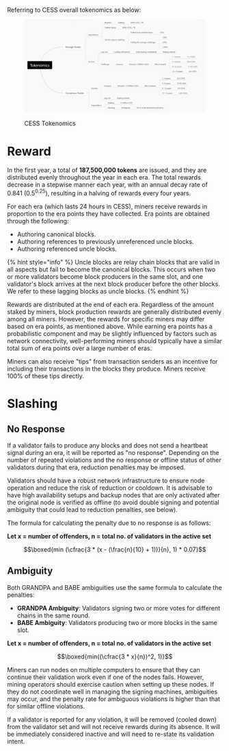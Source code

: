 Referring to CESS overall tokenomics as below:

<figure><img src="../assets/storage-miner/reward/tokenomics-v1.png" alt=""><figcaption><p>CESS Tokenomics</p></figcaption></figure>

# Reward

In the first year, a total of **187,500,000 tokens** are issued, and they are distributed evenly throughout the year in each era. The total rewards decrease in a stepwise manner each year, with an annual decay rate of 0.841 (0.5<sup>0.25</sup>), resulting in a halving of rewards every four years.

For each era (which lasts 24 hours in CESS), miners receive rewards in proportion to the era points they have collected. Era points are obtained through the following:

- Authoring canonical blocks.
- Authoring references to previously unreferenced uncle blocks.
- Authoring referenced uncle blocks.

{% hint style="info" %}
Uncle blocks are relay chain blocks that are valid in all aspects but fail to become the canonical blocks. This occurs when two or more validators become block producers in the same slot, and one validator's block arrives at the next block producer before the other blocks. We refer to these lagging blocks as uncle blocks.
{% endhint %}

Rewards are distributed at the end of each era. Regardless of the amount staked by miners, block production rewards are generally distributed evenly among all miners. However, the rewards for specific miners may differ based on era points, as mentioned above. While earning era points has a probabilistic component and may be slightly influenced by factors such as network connectivity, well-performing miners should typically have a similar total sum of era points over a large number of eras.

Miners can also receive "tips" from transaction senders as an incentive for including their transactions in the blocks they produce. Miners receive 100% of these tips directly.

# Slashing

## No Response

If a validator fails to produce any blocks and does not send a heartbeat signal during an era, it will be reported as "no response". Depending on the number of repeated violations and the no response or offline status of other validators during that era, reduction penalties may be imposed.

Validators should have a robust network infrastructure to ensure node operation and reduce the risk of reduction or cooldown. It is advisable to have high availability setups and backup nodes that are only activated after the original node is verified as offline (to avoid double signing and potential ambiguity that could lead to reduction penalties, see below).

The formula for calculating the penalty due to no response is as follows:

**Let x = number of offenders, n = total no. of validators in the active set**

$$\boxed{min (\cfrac{3 * (x - (\frac{n}{10} + 1))}{n}, 1) * 0.07}$$

## Ambiguity

Both GRANDPA and BABE ambiguities use the same formula to calculate the penalties:

- **GRANDPA Ambiguity**: Validators signing two or more votes for different chains in the same round.
- **BABE Ambiguity**: Validators producing two or more blocks in the same slot.

**Let x = number of offenders, n = total no. of validators in the active set**

$$\boxed{min((\cfrac{3 * x}{n})^2, 1)}$$

Miners can run nodes on multiple computers to ensure that they can continue their validation work even if one of the nodes fails. However, mining operators should exercise caution when setting up these nodes. If they do not coordinate well in managing the signing machines, ambiguities may occur, and the penalty rate for ambiguous violations is higher than that for similar offline violations.

If a validator is reported for any violation, it will be removed (cooled down) from the validator set and will not receive rewards during its absence. It will be immediately considered inactive and will need to re-state its validation intent.
